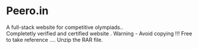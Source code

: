 # Peero.in
A full-stack website  for competitive olympiads..  
Completetly  verified and certified website .
Warning - Avoid copying !!!
Free to take reference ....  Unzip the RAR file.
